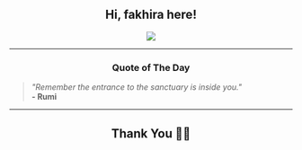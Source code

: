 <h2 align="center"> Hi, fakhira here!</h2>

<p align="center">
<a href="https://github.com/fakhiralkda" alt="github streak"><img src="https://dvst-streak.herokuapp.com/?user=fakhiralkda&theme=tokyonight&fire=DD472C"></a>
</p>

<hr>
<h3 align="center">Quote of The Day</h3>
<p align="center">
<blockquote>
<i>"Remember the entrance to the sanctuary is inside you."</i>
<br>
<b>- Rumi</b>
</blockquote>
</p>


<hr>
<h2 align="center">Thank You 🙏🏼</h2>
